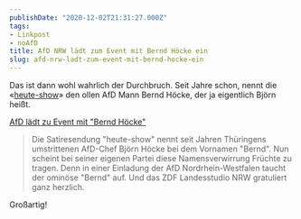 ```yaml
---
publishDate: "2020-12-02T21:31:27.000Z"
tags:
- Linkpost
- noAfD
title: AfD NRW lädt zum Event mit Bernd Höcke ein
slug: afd-nrw-ladt-zum-event-mit-bernd-hocke-ein
---
```


Das ist dann wohl wahrlich der Durchbruch. Seit Jahre schon, nennt die «[heute-show](https://nitter.snopyta.org/heuteshow)» den ollen AfD Mann Bernd Höcke, der ja eigentlich Björn heißt. 

[AfD lädt zu Event mit "Bernd Höcke"](https://www.n-tv.de/politik/AfD-laedt-zu-Event-mit-Bernd-Hoecke-article22210006.html)

> Die Satiresendung "heute-show" nennt seit Jahren Thüringens umstrittenen AfD-Chef Björn Höcke bei dem Vornamen "Bernd". Nun scheint bei seiner eigenen Partei diese Namensverwirrung Früchte zu tragen. Denn in einer Einladung der AfD Nordrhein-Westfalen taucht der ominöse "Bernd" auf.
> Und das ZDF Landesstudio NRW gratuliert ganz herzlich. 

Großartig!